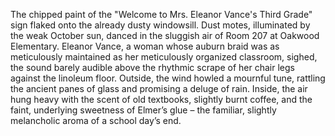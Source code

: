 The chipped paint of the "Welcome to Mrs. Eleanor Vance's Third Grade" sign flaked onto the already dusty windowsill.  Dust motes, illuminated by the weak October sun, danced in the sluggish air of Room 207 at Oakwood Elementary.  Eleanor Vance, a woman whose auburn braid was as meticulously maintained as her meticulously organized classroom, sighed, the sound barely audible above the rhythmic scrape of her chair legs against the linoleum floor. Outside, the wind howled a mournful tune, rattling the ancient panes of glass and promising a deluge of rain.  Inside, the air hung heavy with the scent of old textbooks, slightly burnt coffee, and the faint, underlying sweetness of Elmer’s glue – the familiar, slightly melancholic aroma of a school day’s end.
